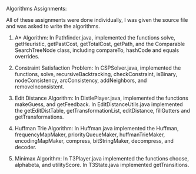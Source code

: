 Algorithms Assignments:

All of these assignments were done individually, I was given the source file and was asked to write the algorithms. 

1) A* Algorithm: In Pathfinder.java, implemented the functions solve, getHeuristic, getPastCost, getTotalCost, getPath, and the Comparable SearchTreeNode class, including compareTo, hashCode and equals overrides. 

2) Constraint Satisfaction Problem: In CSPSolver.java, implemented the functions, solve, recursiveBacktracking, checkConstraint, isBinary, nodeConsistency, arcConsistency, addNeighbors, and removeInconsistent.  

3) Edit Distance Algorithm: In DistlePlayer.java, implemented the functions makeGuess, and getFeedback. In EditDistanceUtils.java implemented the getEditDistTable, getTransformationList, editDistance, fillGutters and getTransformations.

4) Huffman Trie Algorithm: In Huffman.java implemented the Huffman, frequencyMapMaker, priorityQueueMaker, huffmanTrieMaker, encodingMapMaker, compress, bitStringMaker, decompress, and decoder. 

5) Minimax Algorithm: In T3Player.java implemented the functions choose, alphabeta, and utilityScore. In T3State.java implemented getTransitions.
